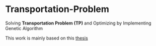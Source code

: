 # Transportation-Problem
Solving **Transportation Problem (TP)** and Optimizing by Implementing Genetic Algorithm


This work is mainly based on this [thesis](https://scholarworks.umt.edu/cgi/viewcontent.cgi?article=6577&context=etd)
